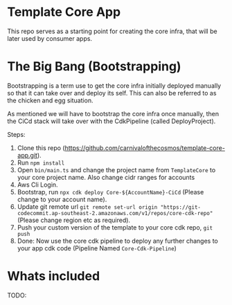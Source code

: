# Template Core App

This repo serves as a starting point for creating the core infra, that will be later used by consumer apps.

# The Big Bang (Bootstrapping)

Bootstrapping is a term use to get the core infra initially deployed manually so that it can take over and deploy its self. This can also be referred to as the chicken and egg situation.

As mentioned we will have to bootstrap the core infra once manually, then the CiCd stack will take over with the CdkPipeline (called DeployProject).

Steps:

1. Clone this repo (https://github.com/carnivalofthecosmos/template-core-app.git).
2. Run `npm install`
3. Open `bin/main.ts` and change the project name from `TemplateCore` to your core project name. Also change cidr ranges for accounts
4. Aws Cli Login.
5. Bootstrap, run `npx cdk deploy Core-${AccountName}-CiCd` (Please change to your account name).
6. Update git remote url `git remote set-url origin "https://git-codecommit.ap-southeast-2.amazonaws.com/v1/repos/core-cdk-repo"` (Please change region etc as required).
7. Push your custom version of the template to your core cdk repo, `git push`
8. Done: Now use the core cdk pipeline to deploy any further changes to your app cdk code (Pipeline Named `Core-Cdk-Pipeline`)

# Whats included

TODO:
